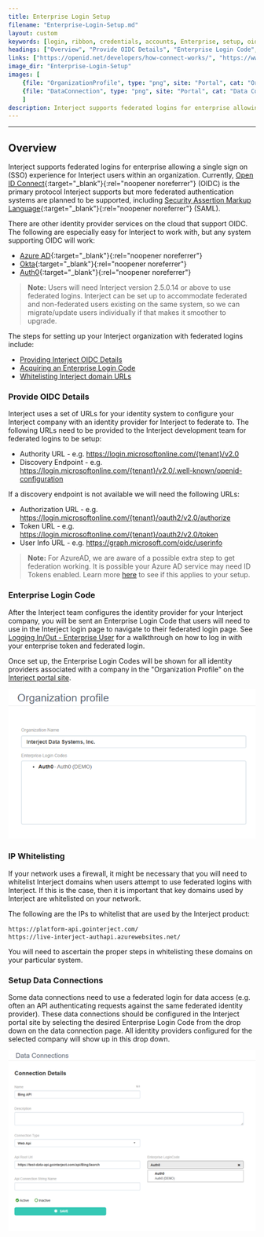 ```yaml
---
title: Enterprise Login Setup
filename: "Enterprise-Login-Setup.md"
layout: custom
keywords: [login, ribbon, credentials, accounts, Enterprise, setup, oidc, auth, code]
headings: ["Overview", "Provide OIDC Details", "Enterprise Login Code", "IP Whitelisting", "Setup Data Connections"]
links: ["https://openid.net/developers/how-connect-works/", "https://www.oasis-open.org/standard/saml/", "https://learn.microsoft.com/en-us/azure/active-directory/develop/v2-protocols-oidc", "https://developer.okta.com/docs/concepts/auth-servers/", "https://auth0.com/docs/get-started/authentication-and-authorization-flow", "#provide-oidc-details", "#enterprise-login-code", "#ip-whitelisting", "https://login.microsoftonline.com/{tenant}/v2.0", "https://login.microsoftonline.com/{tenant}/v2.0/.well-known/openid-configuration", "https://login.microsoftonline.com/{tenant}/oauth2/v2.0/authorize", "https://login.microsoftonline.com/{tenant}/oauth2/v2.0/token", "https://graph.microsoft.com/oidc/userinfo", "https://learn.microsoft.com/en-us/azure/active-directory/develop/v2-protocols-oidc#enable-id-tokens", "/wAbout/Logging-In-Enterprise.html", "https://portal.gointerject.com/", "https://platform-api.gointerject.com/", "https://live-interject-authapi.azurewebsites.net/"]
image_dir: "Enterprise-Login-Setup"
images: [
	{file: "OrganizationProfile", type: "png", site: "Portal", cat: "Organization Profile", sub: "", report: "", ribbon: "", config: ""}, 
	{file: "DataConnection", type: "png", site: "Portal", cat: "Data Connections", sub: "Details", report: "", ribbon: "", config: ""}
	]
description: Interject supports federated logins for enterprise allowing a single sign on (SSO) experience for Interject users within an organization.
---
```

* * *

## Overview

Interject supports federated logins for enterprise allowing a single sign on (SSO) experience for Interject users within an organization. Currently, [Open ID Connect](https://openid.net/developers/how-connect-works/){:target="_blank"}{:rel="noopener noreferrer"} (OIDC) is the primary protocol Interject supports but more federated authentication systems are planned to be supported, including [Security Assertion Markup Language](https://www.oasis-open.org/standard/saml/){:target="_blank"}{:rel="noopener noreferrer"} (SAML).

There are other identity provider services on the cloud that support OIDC. The following are especially easy for Interject to work with, but any system supporting OIDC will work:

* [Azure AD](https://learn.microsoft.com/en-us/azure/active-directory/develop/v2-protocols-oidc){:target="_blank"}{:rel="noopener noreferrer"}
* [Okta](https://developer.okta.com/docs/concepts/auth-servers/){:target="_blank"}{:rel="noopener noreferrer"}
* [Auth0](https://auth0.com/docs/get-started/authentication-and-authorization-flow){:target="_blank"}{:rel="noopener noreferrer"}

<blockquote class=highlight_note>
<b>Note:</b> Users will need Interject version 2.5.0.14 or above to use federated logins. Interject can be set up to accommodate federated and non-federated users existing on the same system, so we can migrate/update users individually if that makes it smoother to upgrade.
</blockquote>

The steps for setting up your Interject organization with federated logins include:

* [Providing Interject OIDC Details](#provide-oidc-details)
* [Acquiring an Enterprise Login Code](#enterprise-login-code)
* [Whitelisting Interject domain URLs](#ip-whitelisting)

### Provide OIDC Details

Interject uses a set of URLs for your identity system to configure your Interject company with an identity provider for Interject to federate to. The following URLs need to be provided to the Interject development team for federated logins to be setup:

* Authority URL - e.g. https://login.microsoftonline.com/{tenant}/v2.0 
* Discovery Endpoint - e.g.  https://login.microsoftonline.com/{tenant}/v2.0/.well-known/openid-configuration  

If a discovery endpoint is not available we will need the following URLs:

* Authorization URL - e.g. https://login.microsoftonline.com/{tenant}/oauth2/v2.0/authorize  
* Token URL - e.g. https://login.microsoftonline.com/{tenant}/oauth2/v2.0/token  
* User Info URL - e.g. https://graph.microsoft.com/oidc/userinfo  

<blockquote class=highlight_note>
<b>Note:</b> For AzureAD, we are aware of a possible extra step to get federation working. It is possible your Azure AD service may need ID Tokens enabled. Learn more <a href="https://learn.microsoft.com/en-us/azure/active-directory/develop/v2-protocols-oidc#enable-id-tokens" target="_blank" rel="noopener noreferrer">here</a> to see if this applies to your setup.
</blockquote>

### Enterprise Login Code

After the Interject team configures the identity provider for your Interject company, you will be sent an Enterprise Login Code that users will need to use in the Interject login page to navigate to their federated login page. See [Logging In/Out - Enterprise User](/wAbout/Logging-In-Enterprise.html) for a walkthrough on how to log in with your enterprise token and federated login.

Once set up, the Enterprise Login Codes will be shown for all identity providers associated with a company in the "Organization Profile" on the [Interject portal site](https://portal.gointerject.com/).

![](/images/Enterprise-Login-Setup/OrganizationProfile.png)
<br>

### IP Whitelisting

If your network uses a firewall, it might be necessary that you will need to whitelist Interject domains when users attempt to use federated logins with Interject. If this is the case, then it is important that key domains used by Interject are whitelisted on your network.

The following are the IPs to whitelist that are used by the Interject product:

```
https://platform-api.gointerject.com/
https://live-interject-authapi.azurewebsites.net/
```

You will need to ascertain the proper steps in whitelisting these domains on your particular system.

### Setup Data Connections

Some data connections need to use a federated login for data access (e.g. often an API authenticating requests against the same federated identity provider). These data connections should be configured in the Interject portal site by selecting the desired Enterprise Login Code from the drop down on the data connection page. All identity providers configured for the selected company will show up in this drop down.

![](/images/Enterprise-Login-Setup/DataConnection.png)
<br>
